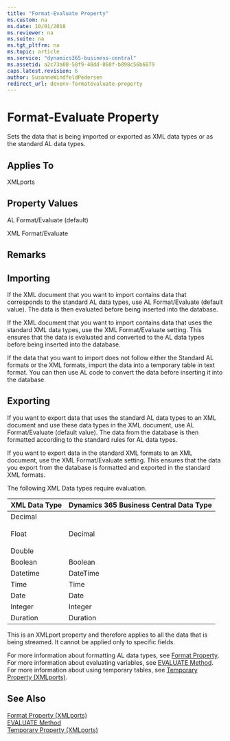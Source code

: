 ```yaml
---
title: "Format-Evaluate Property"
ms.custom: na
ms.date: 10/01/2018
ms.reviewer: na
ms.suite: na
ms.tgt_pltfrm: na
ms.topic: article
ms.service: "dynamics365-business-central"
ms.assetid: a2c73a08-58f9-48dd-860f-b898c56b6879
caps.latest.revision: 6
author: SusanneWindfeldPedersen
redirect_url: devenv-formatevaluate-property
---
```


<!--
IMPORTANT: DO NOT UPDATE THIS FILE, BUT devenv-formatevaluate-property.md
--> 

# Format-Evaluate Property
Sets the data that is being imported or exported as XML data types or as the standard AL data types.  
  
## Applies To  
 XMLports  
  
## Property Values  
 AL Format/Evaluate (default)  
  
 XML Format/Evaluate  
  
## Remarks  
  
## Importing  
 If the XML document that you want to import contains data that corresponds to the standard AL data types, use AL Format/Evaluate (default value). The data is then evaluated before being inserted into the database.  
  
 If the XML document that you want to import contains data that uses the standard XML data types, use the XML Format/Evaluate setting. This ensures that the data is evaluated and converted to the AL data types before being inserted into the database.  
  
 If the data that you want to import does not follow either the Standard AL formats or the XML formats, import the data into a temporary table in text format. You can then use AL code to convert the data before inserting it into the database.  
  
## Exporting  
 If you want to export data that uses the standard AL data types to an XML document and use these data types in the XML document, use AL Format/Evaluate (default value). The data from the database is then formatted according to the standard rules for AL data types.  
  
 If you want to export data in the standard XML formats to an XML document, use the XML Format/Evaluate setting. This ensures that the data you export from the database is formatted and exported in the standard XML formats.  
  
 The following XML Data types require evaluation.  
  
|**XML Data Type**|**Dynamics 365 Business Central Data Type**|  
|-----------------------|------------------------------------------|  
|Decimal<br /><br /> Float<br /><br /> Double|Decimal|  
|Boolean|Boolean|  
|Datetime|DateTime|  
|Time|Time|  
|Date|Date|  
|Integer|Integer|  
|Duration|Duration|  
  
 This is an XMLport property and therefore applies to all the data that is being streamed. It cannot be applied only to specific fields.  
  
 For more information about formatting AL data types, see [Format Property](devenv-format-property.md). For more information about evaluating variables, see [EVALUATE Method](../methods/devenv-evaluate-method.md). For more information about using temporary tables, see [Temporary Property (XMLports)](devenv-temporary-xmlports-property.md).  
  
## See Also  
 [Format Property (XMLports)](devenv-format-xmlports-property.md)   
 [EVALUATE Method](../methods/devenv-EVALUATE-method.md)   
 [Temporary Property (XMLports)](devenv-temporary-xmlports-property.md)